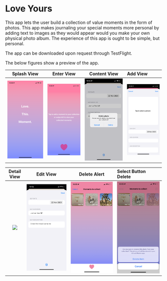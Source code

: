 #  Love Yours

This app lets the user build a collection of value moments in the form of photos. This app makes journaling your special moments more personal by adding text to images as they would appear would you make your own physical photo album.
The experience of this app is ought to be simple, but personal.

The app can be downloaded upon request through TestFlight.

The below figures show a preview of the app.

Splash View | Enter View | Content View | Add View    
:----------:|:----------:|:------------:|:--------
![](./Screenshots/SplashView.png) | ![](./Screenshots/EnterView.png) | ![](./Screenshots/DeleteItemAlert.png) | ![](./Screenshots/AddView.png) 

Detail View | Edit View | Delete Alert | Select Button Delete
:----------:|:----------:|:-----------:|:--------------------
![](./Screenshots/DetailView.png) | ![](./Screenshots/EditView.png) | ![](./Screenshots/ContentView.png) | ![](./Screenshots/SelectButtonDelete.png)
